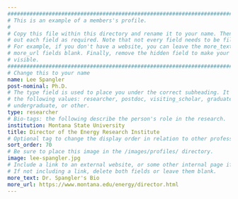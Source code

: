```yaml
---
################################################################################
# This is an example of a members's profile.                                   #
#                                                                              #
# Copy this file within this directory and rename it to your name. Then fill   #
# out each field as required. Note that not every field needs to be filled out.#
# For example, if you don't have a website, you can leave the more_text and    #
# more_url fields blank. Finally, remove the hidden field to make your profile #
# visible.                                                                     #
################################################################################
# Change this to your name
name: Lee Spangler
post-nominal: Ph.D.
# The type field is used to place you under the correct subheading. It may be of
# the following values: researcher, postdoc, visiting_scholar, graduate,
# undergraduate, or other.
type: researcher
# Bio-tags: the following describe the person's role in the research.
institution: Montana State University
title: Director of the Energy Research Institute
# Optional tag to change the display order in relation to other professors
sort_order: 70
# Be sure to place this image in the /images/profiles/ directory.
image: lee-spangler.jpg
# Include a link to an external website, or some other internal page if desired.
# If not including a link, delete both fields or leave them blank.
more_text: Dr. Spangler's Bio
more_url: https://www.montana.edu/energy/director.html
---
```


